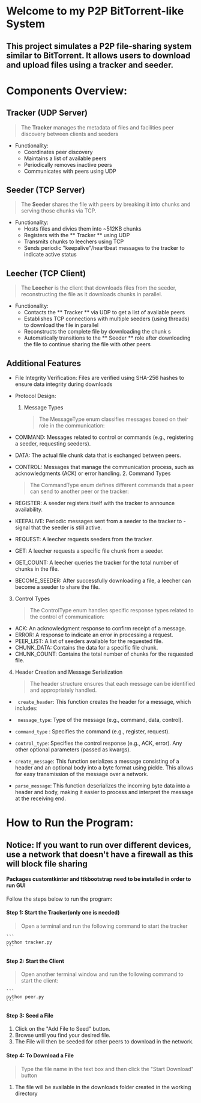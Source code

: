 # Welcome to my P2P BitTorrent-like System

## This project simulates a P2P file-sharing system similar to BitTorrent. It allows users to download and upload files using a tracker and seeder.

# Components Overview:

## Tracker (UDP Server)

> The **Tracker** manages the metadata of files and facilities peer discovery between clients and seeders

- Functionality:
  - Coordinates peer discovery
  - Maintains a list of available peers
  - Periodically removes inactive peers
  - Communicates with peers using UDP

## Seeder (TCP Server)

> The **Seeder** shares the file with peers by breaking it into chunks and serving those chunks via TCP.

- Functionality:
  - Hosts files and divies them into ~512KB chunks
  - Registers with the ** Tracker ** using UDP
  - Transmits chunks to leechers using TCP
  - Sends periodic "keepalive"/heartbeat messages to the tracker to indicate active status

## Leecher (TCP Client)

> The **Leecher** is the client that downloads files from the seeder, reconstructing the file as it downloads chunks in parallel.

- Functionality:
  - Contacts the ** Tracker ** via UDP to get a list of available peers
  - Establishes TCP connections with multiple seeders (using threads) to download the file in parallel
  - Reconstructs the complete file by downloading the chunk s
  - Automatically transitions to the ** Seeder ** role after downloading the file to continue sharing the file with other peers

## Additional Features

- File Integrity Verification: Files are verified using SHA-256 hashes to ensure data integrity during downloads
- Protocol Design:
  1. Message Types
     > The MessageType enum classifies messages based on their role in the communication:
- COMMAND: Messages related to control or commands (e.g., registering a seeder, requesting seeders).
- DATA: The actual file chunk data that is exchanged between peers.
- CONTROL: Messages that manage the communication process, such as acknowledgments (ACK) or error handling. 2. Command Types

  > The CommandType enum defines different commands that a peer can send to another peer or the tracker:

- REGISTER: A seeder registers itself with the tracker to announce availability.
- KEEPALIVE: Periodic messages sent from a seeder to the tracker to - signal that the seeder is still active.
- REQUEST: A leecher requests seeders from the tracker.
- GET: A leecher requests a specific file chunk from a seeder.
- GET_COUNT: A leecher queries the tracker for the total number of chunks in the file.
- BECOME_SEEDER: After successfully downloading a file, a leecher can become a seeder to share the file.

3. Control Types
   > The ControlType enum handles specific response types related to the control of communication:

- ACK: An acknowledgment response to confirm receipt of a message.
- ERROR: A response to indicate an error in processing a request.
- PEER_LIST: A list of seeders available for the requested file.
- CHUNK_DATA: Contains the data for a specific file chunk.
- CHUNK_COUNT: Contains the total number of chunks for the requested file.

4.  Header Creation and Message Serialization
    > The header structure ensures that each message can be identified and appropriately handled.

- ` create_header`: This function creates the header for a message, which includes:

- ` message_type`: Type of the message (e.g., command, data, control).
- `command_type` : Specifies the command (e.g., register, request).
- `control_type`: Specifies the control response (e.g., ACK, error). Any other optional parameters (passed as kwargs).

- `create_message`: This function serializes a message consisting of a header and an optional body into a byte format using pickle. This allows for easy transmission of the message over a network.

- `parse_message`: This function deserializes the incoming byte data into a header and body, making it easier to process and interpret the message at the receiving end.

# How to Run the Program:

## Notice: If you want to run over different devices, use a network that doesn't have a firewall as this will block file sharing

#### Packages customtkinter and ttkbootstrap need to be installed in order to run GUI

Follow the steps below to run the program:

#### Step 1: Start the Tracker(only one is needed)

> Open a terminal and run the following command to start the tracker

    ```
    python tracker.py
    ```

#### Step 2: Start the Client

> Open another terminal window and run the following command to start the client:

    ```
    python peer.py
    ```

#### Step 3: Seed a File

1. Click on the "Add File to Seed" button.
2. Browse until you find your desired file.
3. The File will then be seeded for other peers to download in the network.

#### Step 4: To Download a File

> Type the file name in the text box and then click the "Start Download" button

1. The file will be available in the downloads folder created in the working directory
